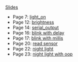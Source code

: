 [Slides](https://drive.google.com/file/d/10qvrfV-Jlb7w16noGzw2TPmHtYMb8NZA/view?usp=sharing)

* Page 7: [light_on](light_on/light_on.ino)
* Page 12: [brightness](brightness/brightness.ino)
* Page 14: [serial_output](serial_output/serial_output.ino)
* Page 16: [blink with delay](delay/delay.ino)
* Page 17: [blink with millis](millis/millis.ino)
* Page 20: [read sensor](sensor/sensor.ino)
* Page 22: [night light](night_light1/night_light1.ino)
* Page 23: [night light with oop](night_light2/night_light2.ino) 
